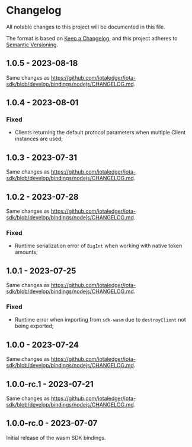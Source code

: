 # Changelog

All notable changes to this project will be documented in this file.

The format is based on [Keep a Changelog](https://keepachangelog.com/en/1.0.0/),
and this project adheres to [Semantic Versioning](https://semver.org/spec/v2.0.0.html).

<!-- ## Unreleased - YYYY-MM-DD

### Added

### Changed

### Deprecated

### Removed

### Fixed

### Security -->

## 1.0.5 - 2023-08-18

Same changes as https://github.com/iotaledger/iota-sdk/blob/develop/bindings/nodejs/CHANGELOG.md.

## 1.0.4 - 2023-08-01

### Fixed

- Clients returning the default protocol parameters when multiple Client instances are used;

## 1.0.3 - 2023-07-31

Same changes as https://github.com/iotaledger/iota-sdk/blob/develop/bindings/nodejs/CHANGELOG.md.

## 1.0.2 - 2023-07-28

Same changes as https://github.com/iotaledger/iota-sdk/blob/develop/bindings/nodejs/CHANGELOG.md.

### Fixed

- Runtime serialization error of `BigInt` when working with native token amounts;

## 1.0.1 - 2023-07-25

Same changes as https://github.com/iotaledger/iota-sdk/blob/develop/bindings/nodejs/CHANGELOG.md.

### Fixed

- Runtime error when importing from `sdk-wasm` due to `destroyClient` not being exported;

## 1.0.0 - 2023-07-24

Same changes as https://github.com/iotaledger/iota-sdk/blob/develop/bindings/nodejs/CHANGELOG.md.

## 1.0.0-rc.1 - 2023-07-21

Same changes as https://github.com/iotaledger/iota-sdk/blob/develop/bindings/nodejs/CHANGELOG.md.

## 1.0.0-rc.0 - 2023-07-07

Initial release of the wasm SDK bindings.
